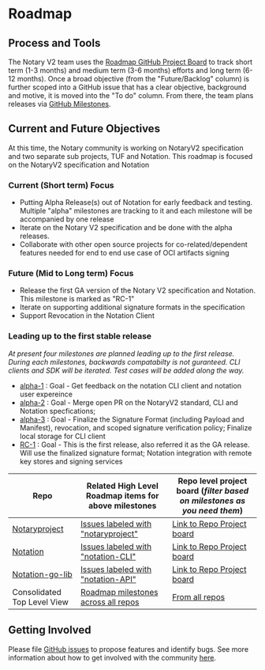 # Roadmap
## Process and Tools
The Notary V2 team uses the [Roadmap GitHub Project Board](https://github.com/iamsamirzon/roadmap/projects/1) to track short term (1-3 months) and medium term (3-6 months) efforts and long term (6-12 months). Once a broad objective (from the "Future/Backlog" column) is further scoped into a GitHub issue that has a clear objective, background and motive, it is moved into the "To do" column. From there, the team plans releases via [GitHub Milestones](https://github.com/iamsamirzon/roadmap/milestones).

## Current and Future Objectives
At this time, the Notary community is working on NotaryV2 specification  and two separate sub projects, TUF and Notation. This roadmap is focused  on the NotaryV2 specification  and Notation

### Current (Short term) Focus
- Putting Alpha Release(s) out of Notation for early feedback and testing. Multiple "alpha" milestones are tracking to it and each milestone will be accompanied by one release
- Iterate on the Notary V2 specification and be done with the alpha releases. 
- Collaborate with other open source projects for co-related/dependent features needed for end to end use case of OCI artifacts signing

### Future (Mid to Long term) Focus
- Release the first GA version of the Notary V2 specification and Notation. This milestone is marked as "RC-1"
- Iterate on supporting additional signature formats in the specification
- Support Revocation in the Notation Client

### Leading up to the first stable release
*At present four milestones are planned leading up to the first release. During each milestones, backwards compatabilty is not guranteed. CLI clients and SDK will be iterated. Test cases will be added along the way.*
- [alpha-1](https://github.com/iamsamirzon/roadmap/projects/1?card_filter_query=milestone%3Aalpha-1) : Goal - Get feedback on the notation CLI client and notation user expereince
- [alpha-2](https://github.com/iamsamirzon/roadmap/projects/1?card_filter_query=milestone%3Aalpha-2) : Goal - Merge open PR on the NotaryV2 standard, CLI and Notation specfications; 
- [alpha-3](https://github.com/iamsamirzon/roadmap/projects/1?card_filter_query=milestone%3Aalpha-3) : Goal - Finalize the Signature Format (including Payload and Manifest), revocation, and scoped signature verification policy; Finalize local storage for CLI client
- [RC-1](https://github.com/iamsamirzon/roadmap/projects/1?card_filter_query=milestone%3ARC-1)    : Goal - This is the first release, also referred it as the GA release. Will use the finalized signature format; Notation integration with remote key stores and signing services

| Repo | Related High Level Roadmap items for above milestones  | Repo level project board (*filter based on milestones as you need them*)  |
|------|-----------------------------------------------------------|--------------------------------------------------|
|[Notaryproject](https://github.com/notaryproject/notaryproject)| [Issues labeled with "notaryproject"](https://github.com/iamsamirzon/roadmap/projects/1?card_filter_query=label%3Anotaryproject) | [Link to Repo Project board](https://github.com/notaryproject/notaryproject/projects/9)|
|[Notation](https://github.com/notaryproject/notation)| [Issues labeled with "notation-CLI"](https://github.com/iamsamirzon/roadmap/projects/1?card_filter_query=label%3Anotation-CLI) | [Link to Repo Project board](https://github.com/notaryproject/notation/projects/2)|
|[Notation-go-lib](https://github.com/notaryproject/notation-go-lib)| [Issues labeled with "notation-API"](https://github.com/iamsamirzon/roadmap/projects/1?card_filter_query=label%3Anotation-API) | [Link to Repo Project board](https://github.com/notaryproject/notation-go-lib/projects/1)|
| Consolidated Top Level View  | [Roadmap milestones across all repos](https://github.com/iamsamirzon/roadmap/projects/1) | [From all repos](https://github.com/orgs/notaryproject/projects/3) |

## Getting Involved

Please file [GitHub issues](https://github.com/notaryproject/notaryproject/issues) to propose features and identify bugs. See more information about how to get involved with the community [here](https://github.com/notaryproject).
